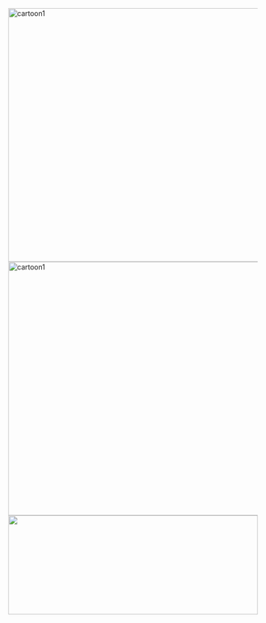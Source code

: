 <img width="512" alt="cartoon1" src="https://user-images.githubusercontent.com/44807945/115950244-bbd35a00-a4f7-11eb-8e1f-1516d9d6822e.png">
<img width="512" alt="cartoon1" src="https://user-images.githubusercontent.com/44807945/115950254-c392fe80-a4f7-11eb-82f8-3b17c51be6ca.png">

<!--
**Prateek93a/Prateek93a** is a ✨ _special_ ✨ repository because its `README.md` (this file) appears on your GitHub profile.

Here are some ideas to get you started:

- 🔭 I’m currently working on ...
- 🌱 I’m currently learning ...
- 👯 I’m looking to collaborate on ...
- 🤔 I’m looking for help with ...
- 💬 Ask me about ...
- 📫 How to reach me: ...
- 😄 Pronouns: ...
- ⚡ Fun fact: ...
- 
-->

<img align="center" width="100%" height="200" src="https://user-images.githubusercontent.com/44807945/115950257-c7268580-a4f7-11eb-9f29-263fbf3a9948.png">

